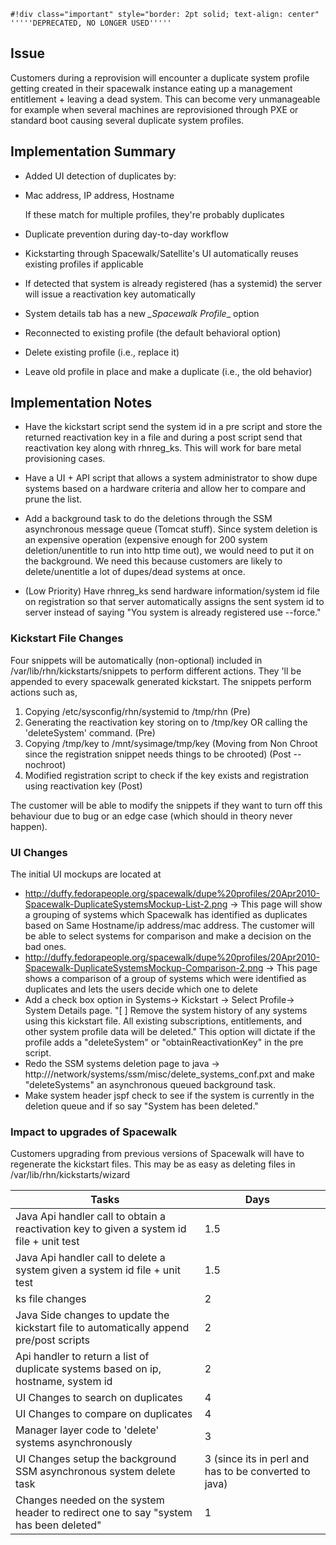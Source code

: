 
    #!div class="important" style="border: 2pt solid; text-align: center" 
    '''''DEPRECATED, NO LONGER USED''''' 
## Issue

Customers during a reprovision will encounter a duplicate system profile getting created in their spacewalk instance eating up a management entitlement + leaving a dead system. This can become very unmanageable for example when several machines are reprovisioned through PXE or standard boot causing several duplicate system profiles.

## Implementation Summary



 * Added UI detection of duplicates by:
  * Mac address, IP address, Hostname

    If these match for multiple profiles, they're probably duplicates
 * Duplicate prevention during day-to-day workflow
  * Kickstarting through Spacewalk/Satellite's UI automatically reuses existing profiles if applicable
  * If detected that system is already registered (has a systemid) the server will issue a reactivation key automatically
  * System details tab has a new *_Spacewalk Profile*_ option
   * Reconnected to existing profile (the default behavioral option)
   * Delete existing profile (i.e., replace it)
   * Leave old profile in place and make a duplicate (i.e., the old behavior)
## Implementation Notes

 * Have the kickstart script send the system id in a pre script and store the returned reactivation key in a file and during a post script send that reactivation key along with rhnreg_ks. This will work for bare metal provisioning cases.

 * Have a UI + API script that allows a system administrator to show dupe systems based on a hardware criteria and allow her to compare and prune the list. 
 * Add a background task to do the deletions through the SSM asynchronous message queue (Tomcat stuff). Since system deletion is an expensive operation (expensive enough for 200 system deletion/unentitle to run into http time out), we would need to put it on the background. We need this because customers are likely to delete/unentitle a lot of dupes/dead systems at once.
 * (Low Priority) Have rhnreg_ks send hardware information/system id file on registration so that server automatically assigns the sent system id to server instead of saying "You system is already registered use --force."
### Kickstart File Changes

Four snippets will be automatically (non-optional) included in /var/lib/rhn/kickstarts/snippets to perform different actions. They 'll be appended to every spacewalk generated kickstart. The snippets perform actions such as,

   1. Copying /etc/sysconfig/rhn/systemid to /tmp/rhn  (Pre)
   1. Generating the reactivation key storing on to /tmp/key OR calling the 'deleteSystem' command. (Pre)
   1. Copying /tmp/key to /mnt/sysimage/tmp/key (Moving from Non Chroot since the registration snippet needs things to be chrooted) (Post --nochroot)
   1. Modified registration script to check if the key exists and registration using reactivation key (Post)

   The  customer will be able to modify the snippets if they want to turn off this behaviour due to bug or an edge case (which should in theory never happen).
### UI Changes

The initial UI mockups are located at

 * http://duffy.fedorapeople.org/spacewalk/dupe%20profiles/20Apr2010-Spacewalk-DuplicateSystemsMockup-List-2.png -> This page will show a grouping of systems which Spacewalk has identified as duplicates based on Same Hostname/ip address/mac address. The customer will be able to select systems for comparison and make a decision on the bad ones.
 * http://duffy.fedorapeople.org/spacewalk/dupe%20profiles/20Apr2010-Spacewalk-DuplicateSystemsMockup-Comparison-2.png -> This page shows a comparison of a group of systems which were identified as duplicates and lets the users decide which one to delete  
 * Add a check box  option in Systems-> Kickstart -> Select Profile-> System Details page. "[  ] Remove the system history of any systems using this kickstart file. All existing subscriptions, entitlements, and other system profile data will be deleted." This option will dictate if the profile adds a "deleteSystem" or "obtainReactivationKey"  in the pre script.
 * Redo the SSM systems deletion page to java -> http://<FQDN>/network/systems/ssm/misc/delete_systems_conf.pxt and make "deleteSystems" an asynchronous queued background task.
 * Make system header jspf check to see if the system is currently in the deletion queue and if so say "System has been deleted."
### Impact to upgrades of Spacewalk

Customers upgrading from previous versions of Spacewalk will have to regenerate the kickstart files. This may be as easy as deleting files in  /var/lib/rhn/kickstarts/wizard




|  Tasks  |  Days |  |
| --- | --- | --- |
|  Java Api handler call to obtain a reactivation key to given a system id file + unit test  |  1.5  |
|  Java Api handler call to delete a system given a system id file + unit test  |  1.5  |
|  ks file changes   |  2  |
|  Java Side changes to update the kickstart file to automatically append pre/post scripts  |  2   |
|  Api handler to return a list of duplicate systems based on ip, hostname, system id |  2  |
|  UI Changes to search on duplicates  |  4 |  |
|  UI Changes to compare on duplicates  |  4 |  |
|  Manager layer code to 'delete' systems asynchronously  | 3 |  |
|  UI Changes setup the background SSM asynchronous system delete task  |  3 (since its in perl and has to be converted to java) |
|  Changes needed on the system header to redirect one to say "system has been deleted"  | 1 |  |
